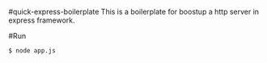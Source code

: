 #quick-express-boilerplate
This is a boilerplate for boostup a http server in express framework.

#Run
```
$ node app.js

```
